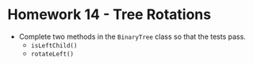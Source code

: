 # Homework 14 - Tree Rotations

- Complete two methods in the `BinaryTree` class so that the tests pass.
  - `isLeftChild()`
  - `rotateLeft()`